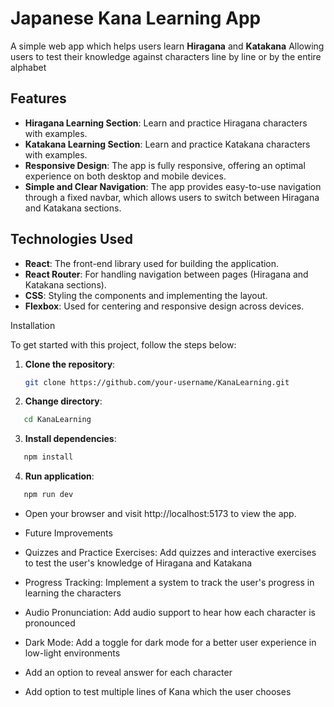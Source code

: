 # Japanese Kana Learning App

A simple web app which helps users learn **Hiragana** and **Katakana** Allowing users to test their knowledge against characters line by line or by the entire alphabet

## Features

- **Hiragana Learning Section**: Learn and practice Hiragana characters with examples.
- **Katakana Learning Section**: Learn and practice Katakana characters with examples.
- **Responsive Design**: The app is fully responsive, offering an optimal experience on both desktop and mobile devices.
- **Simple and Clear Navigation**: The app provides easy-to-use navigation through a fixed navbar, which allows users to switch between Hiragana and Katakana sections.

## Technologies Used

- **React**: The front-end library used for building the application.
- **React Router**: For handling navigation between pages (Hiragana and Katakana sections).
- **CSS**: Styling the components and implementing the layout.
- **Flexbox**: Used for centering and responsive design across devices.

Installation

To get started with this project, follow the steps below:

1. **Clone the repository**:

   ```bash
   git clone https://github.com/your-username/KanaLearning.git
   ```

2. **Change directory**:

```bash
   cd KanaLearning
```

3. **Install dependencies**:

```bash
   npm install
```

4. **Run application**:

```bash
   npm run dev
```

- Open your browser and visit http://localhost:5173 to view the app.

- Future Improvements

- Quizzes and Practice Exercises: Add quizzes and interactive exercises to test the user's knowledge of Hiragana and Katakana

- Progress Tracking: Implement a system to track the user's progress in learning the characters

- Audio Pronunciation: Add audio support to hear how each character is pronounced

- Dark Mode: Add a toggle for dark mode for a better user experience in low-light environments

- Add an option to reveal answer for each character

- Add option to test multiple lines of Kana which the user chooses
